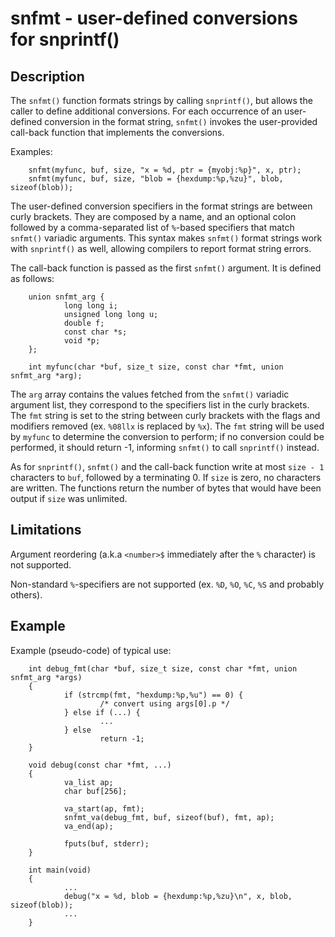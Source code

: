 # snfmt - user-defined conversions for snprintf()

## Description

The `snfmt()` function formats strings by calling `snprintf()`, but
allows the caller to define additional conversions. For each occurrence of
an user-defined conversion in the format string, `snfmt()` invokes the
user-provided call-back function that implements the conversions.

Examples:

        snfmt(myfunc, buf, size, "x = %d, ptr = {myobj:%p}", x, ptr);
        snfmt(myfunc, buf, size, "blob = {hexdump:%p,%zu}", blob, sizeof(blob));

The user-defined conversion specifiers in the format strings are between
curly brackets. They are composed by a name, and an optional colon followed
by a comma-separated list of `%`-based specifiers that match `snfmt()`
variadic arguments. This syntax makes `snfmt()` format strings work
with `snprintf()` as well, allowing compilers to report format string errors.

The call-back function is passed as the first `snfmt()` argument. It is
defined as follows:

        union snfmt_arg {
                long long i;
                unsigned long long u;
                double f;
                const char *s;
                void *p;
        };

        int myfunc(char *buf, size_t size, const char *fmt, union snfmt_arg *arg);

The `arg` array contains the values fetched from the `snfmt()` variadic
argument list, they correspond to the specifiers list in the curly
brackets. The `fmt` string is set to the string between curly brackets with
the flags and modifiers removed (ex. `%08llx` is replaced by `%x`). The `fmt`
string will be used by `myfunc` to determine the conversion to perform; if
no conversion could be performed, it should return -1, informing `snfmt()`
to call `snprintf()` instead.

As for `snprintf()`, `snfmt()` and the call-back function write at
most `size - 1` characters to `buf`, followed by a terminating 0. If `size` is
zero, no characters are written. The functions return the number of bytes that
would have been output if `size` was unlimited.

## Limitations

Argument reordering (a.k.a `<number>$` immediately after the `%` character) is
not supported.

Non-standard `%`-specifiers are not supported (ex. `%D`, `%O`, `%C`, `%S` and
probably others).

## Example

Example (pseudo-code) of typical use:

        int debug_fmt(char *buf, size_t size, const char *fmt, union snfmt_arg *args)
        {
                if (strcmp(fmt, "hexdump:%p,%u") == 0) {
                        /* convert using args[0].p */
                } else if (...) {
                        ...
                } else
                        return -1;
        }

        void debug(const char *fmt, ...)
        {
                va_list ap;
                char buf[256];

                va_start(ap, fmt);
                snfmt_va(debug_fmt, buf, sizeof(buf), fmt, ap);
                va_end(ap);

                fputs(buf, stderr);
        }

        int main(void)
        {
                ...
                debug("x = %d, blob = {hexdump:%p,%zu}\n", x, blob, sizeof(blob));
                ...
        }
